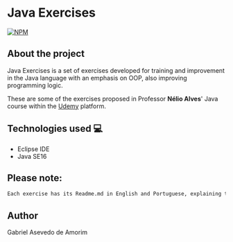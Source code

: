 # Java Exercises
[![NPM](https://img.shields.io/github/license/gabriel-asevedo/java-exercises)](https://github.com/gabriel-asevedo/java-exercises/blob/main/LICENSE)

## About the project
Java Exercises is a set of exercises developed for training and improvement in the Java language with an emphasis on OOP, also improving programming logic.

These are some of the exercises proposed in Professor **Nélio Alves**' Java course within the [Udemy](https://www.udemy.com/course/java-curso-completo/) platform.

## Technologies used 💻
- Eclipse IDE
- Java SE16

## Please note:
```bash
Each exercise has its Readme.md in English and Portuguese, explaining the proposed exercise.
```
## Author
Gabriel Asevedo de Amorim
